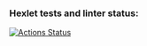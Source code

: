 ### Hexlet tests and linter status:
[![Actions Status](https://github.com/dzhemdzhem/frontend-project-44/actions/workflows/hexlet-check.yml/badge.svg)](https://github.com/dzhemdzhem/frontend-project-44/actions)